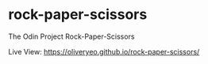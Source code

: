 # rock-paper-scissors
The Odin Project Rock-Paper-Scissors

Live View: https://oliveryeo.github.io/rock-paper-scissors/
